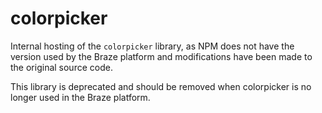 # colorpicker

Internal hosting of the `colorpicker` library, as NPM does not have the version used by the Braze platform and modifications have been made to the original source code.

This library is deprecated and should be removed when colorpicker is no longer used in the Braze platform.

